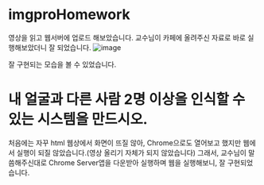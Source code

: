 # imgproHomework
영상을 읽고 웹서버에 업로드 해보았습니다.
교수님이 카페에 올려주신 자료로 바로 실행해보았더니 잘 되었습니다.
![image](https://user-images.githubusercontent.com/96435960/203009462-9edbaf81-0f17-4d39-b2f2-2d07b8129c2a.png)

잘 구현되는 모습을 볼 수 있었습니다.


# 내 얼굴과 다른 사람 2명 이상을 인식할 수 있는 시스템을 만드시오.
처음에는 자꾸 html 웹상에서 화면이 뜨질 않아, Chrome으로도 열어보고 했지만 웹에서 실행이 되질 않았습니다.(영상 올리기 자체가 되지 않았습니다)
그래서, 교수님이 말씀해주신대로 Chrome Server앱을 다운받아 실행하며 웹을 실행해보니, 잘 구현되었습니다.
